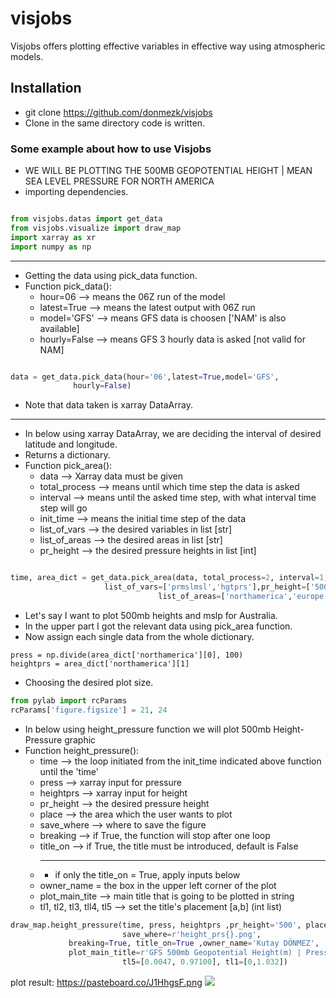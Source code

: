 # visjobs

Visjobs offers plotting effective variables in effective way using atmospheric models.

## Installation

- git clone https://github.com/donmezk/visjobs
- Clone in the same directory code is written.

### Some example about how to use Visjobs

- WE WILL BE PLOTTING THE 500MB GEOPOTENTIAL HEIGHT | MEAN SEA LEVEL PRESSURE FOR NORTH AMERICA
- importing dependencies.
```python

from visjobs.datas import get_data
from visjobs.visualize import draw_map
import xarray as xr
import numpy as np

```
------------


+ Getting the data using pick_data function.
+ Function pick_data():
    * hour=06      --> means the 06Z run of the model 
    * latest=True  --> means the latest output with 06Z run
    * model='GFS'  --> means GFS data is choosen ['NAM' is also available]
    * hourly=False --> means GFS 3 hourly data is asked [not valid for NAM]

```python

data = get_data.pick_data(hour='06',latest=True,model='GFS',
			  hourly=False)
```
+ Note that data taken is xarray DataArray.

------------


+ In below using xarray DataArray,  we are deciding the interval of desired latitude and longitude.
+ Returns a dictionary.
+ Function pick_area():
    * data          --> Xarray data must be given
    * total_process --> means until which time step the data is asked
    * interval      --> means until the asked time step, with what interval time step will go
    * init_time     --> means the initial time step of the data
    * list_of_vars  --> the desired variables in list [str]
    * list_of_areas --> the desired areas in list [str]
    * pr_height     --> the desired pressure heights in list [int]
    
```python

time, area_dict = get_data.pick_area(data, total_process=2, interval=1, init_time=0, 
				     list_of_vars=['prmslmsl','hgtprs'],pr_height=['500'],
                          	     list_of_areas=['northamerica','europe'])
```

+ Let's say I want to plot 500mb heights and mslp for Australia.
+ In the upper part I got the relevant data using pick_area function.
+ Now assign each single data from the whole dictionary.
```
press = np.divide(area_dict['northamerica'][0], 100)
heightprs = area_dict['northamerica'][1]
```

- Choosing the desired plot size.

```python
from pylab import rcParams
rcParams['figure.figsize'] = 21, 24
```

+ In below using height_pressure function we will plot 500mb Height-Pressure graphic
+ Function height_pressure():
    * time       --> the loop initiated from the init_time indicated above function until the 'time'
    * press      --> xarray input for pressure
    * heightprs  --> xarray input for height
    * pr_height  --> the desired pressure height
    * place      --> the area which the user wants to plot
    * save_where --> where to save the figure
    * breaking   --> if True, the function will stop after one loop
    * title_on   --> if True, the title must be introduced, default is False
    * ----------------------------------------------------------------------
        * if only the title_on = True, apply inputs below
    * owner_name = the box in the upper left corner of the plot
    * plot_main_tite 	       --> main title that is going to be plotted in string
    * tl1, tl2, tl3, tll4, tl5 --> set the title's placement [a,b] (int list)

```python
draw_map.height_pressure(time, press, heightprs ,pr_height='500', place='northamerica',
                         save_where=r'height_prs{}.png',
			 breaking=True, title_on=True ,owner_name='Kutay DÖNMEZ',
			 plot_main_title=r'GFS 500mb Geopotential Height(m) | Presssure(mb)',
                         tl5=[0.0047, 0.97100], tl1=[0,1.032])
```
plot result:
https://pasteboard.co/J1HhgsF.png
![]('https://pasteboard.co/J1HhgsF.png')
